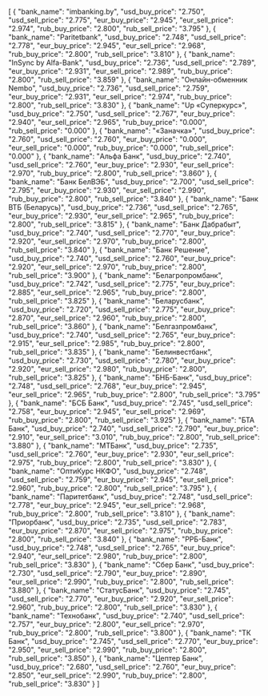 [
    {
        "bank_name": "imbanking.by",
        "usd_buy_price": "2.750",
        "usd_sell_price": "2.775",
        "eur_buy_price": "2.945",
        "eur_sell_price": "2.974",
        "rub_buy_price": "2.800",
        "rub_sell_price": "3.795"
    },
    {
        "bank_name": "Paritetbank",
        "usd_buy_price": "2.748",
        "usd_sell_price": "2.778",
        "eur_buy_price": "2.945",
        "eur_sell_price": "2.968",
        "rub_buy_price": "2.800",
        "rub_sell_price": "3.810"
    },
    {
        "bank_name": "InSync by Alfa-Bank",
        "usd_buy_price": "2.736",
        "usd_sell_price": "2.789",
        "eur_buy_price": "2.931",
        "eur_sell_price": "2.989",
        "rub_buy_price": "2.800",
        "rub_sell_price": "3.859"
    },
    {
        "bank_name": "Онлайн-обменник Nembo",
        "usd_buy_price": "2.736",
        "usd_sell_price": "2.759",
        "eur_buy_price": "2.931",
        "eur_sell_price": "2.974",
        "rub_buy_price": "2.800",
        "rub_sell_price": "3.830"
    },
    {
        "bank_name": "Up «Суперкурс»",
        "usd_buy_price": "2.750",
        "usd_sell_price": "2.767",
        "eur_buy_price": "2.940",
        "eur_sell_price": "2.965",
        "rub_buy_price": "0.000",
        "rub_sell_price": "0.000"
    },
    {
        "bank_name": "«Заначка»",
        "usd_buy_price": "2.760",
        "usd_sell_price": "2.760",
        "eur_buy_price": "0.000",
        "eur_sell_price": "0.000",
        "rub_buy_price": "0.000",
        "rub_sell_price": "0.000"
    },
    {
        "bank_name": "Альфа Банк",
        "usd_buy_price": "2.740",
        "usd_sell_price": "2.760",
        "eur_buy_price": "2.930",
        "eur_sell_price": "2.970",
        "rub_buy_price": "2.800",
        "rub_sell_price": "3.860"
    },
    {
        "bank_name": "Банк БелВЭБ",
        "usd_buy_price": "2.700",
        "usd_sell_price": "2.795",
        "eur_buy_price": "2.930",
        "eur_sell_price": "2.990",
        "rub_buy_price": "2.800",
        "rub_sell_price": "3.840"
    },
    {
        "bank_name": "Банк ВТБ (Беларусь)",
        "usd_buy_price": "2.736",
        "usd_sell_price": "2.765",
        "eur_buy_price": "2.930",
        "eur_sell_price": "2.965",
        "rub_buy_price": "2.800",
        "rub_sell_price": "3.815"
    },
    {
        "bank_name": "Банк Дабрабыт",
        "usd_buy_price": "2.740",
        "usd_sell_price": "2.770",
        "eur_buy_price": "2.920",
        "eur_sell_price": "2.970",
        "rub_buy_price": "2.800",
        "rub_sell_price": "3.840"
    },
    {
        "bank_name": "Банк Решение",
        "usd_buy_price": "2.740",
        "usd_sell_price": "2.760",
        "eur_buy_price": "2.920",
        "eur_sell_price": "2.970",
        "rub_buy_price": "2.800",
        "rub_sell_price": "3.900"
    },
    {
        "bank_name": "Белагропромбанк",
        "usd_buy_price": "2.742",
        "usd_sell_price": "2.775",
        "eur_buy_price": "2.885",
        "eur_sell_price": "2.965",
        "rub_buy_price": "2.800",
        "rub_sell_price": "3.825"
    },
    {
        "bank_name": "Беларусбанк",
        "usd_buy_price": "2.720",
        "usd_sell_price": "2.775",
        "eur_buy_price": "2.870",
        "eur_sell_price": "2.960",
        "rub_buy_price": "2.800",
        "rub_sell_price": "3.860"
    },
    {
        "bank_name": "Белгазпромбанк",
        "usd_buy_price": "2.740",
        "usd_sell_price": "2.765",
        "eur_buy_price": "2.915",
        "eur_sell_price": "2.985",
        "rub_buy_price": "2.800",
        "rub_sell_price": "3.835"
    },
    {
        "bank_name": "Белинвестбанк",
        "usd_buy_price": "2.730",
        "usd_sell_price": "2.780",
        "eur_buy_price": "2.920",
        "eur_sell_price": "2.980",
        "rub_buy_price": "2.800",
        "rub_sell_price": "3.825"
    },
    {
        "bank_name": "БНБ-Банк",
        "usd_buy_price": "2.748",
        "usd_sell_price": "2.768",
        "eur_buy_price": "2.945",
        "eur_sell_price": "2.965",
        "rub_buy_price": "2.800",
        "rub_sell_price": "3.795"
    },
    {
        "bank_name": "БСБ Банк",
        "usd_buy_price": "2.745",
        "usd_sell_price": "2.758",
        "eur_buy_price": "2.945",
        "eur_sell_price": "2.969",
        "rub_buy_price": "2.800",
        "rub_sell_price": "3.925"
    },
    {
        "bank_name": "БТА Банк",
        "usd_buy_price": "2.740",
        "usd_sell_price": "2.790",
        "eur_buy_price": "2.910",
        "eur_sell_price": "3.010",
        "rub_buy_price": "2.800",
        "rub_sell_price": "3.880"
    },
    {
        "bank_name": "МТБанк",
        "usd_buy_price": "2.735",
        "usd_sell_price": "2.760",
        "eur_buy_price": "2.930",
        "eur_sell_price": "2.975",
        "rub_buy_price": "2.800",
        "rub_sell_price": "3.830"
    },
    {
        "bank_name": "ОптиКурс НКФО",
        "usd_buy_price": "2.748",
        "usd_sell_price": "2.759",
        "eur_buy_price": "2.945",
        "eur_sell_price": "2.960",
        "rub_buy_price": "2.800",
        "rub_sell_price": "3.795"
    },
    {
        "bank_name": "Паритетбанк",
        "usd_buy_price": "2.748",
        "usd_sell_price": "2.778",
        "eur_buy_price": "2.945",
        "eur_sell_price": "2.968",
        "rub_buy_price": "2.800",
        "rub_sell_price": "3.810"
    },
    {
        "bank_name": "Приорбанк",
        "usd_buy_price": "2.735",
        "usd_sell_price": "2.783",
        "eur_buy_price": "2.870",
        "eur_sell_price": "2.975",
        "rub_buy_price": "2.800",
        "rub_sell_price": "3.840"
    },
    {
        "bank_name": "РРБ-Банк",
        "usd_buy_price": "2.748",
        "usd_sell_price": "2.765",
        "eur_buy_price": "2.940",
        "eur_sell_price": "2.980",
        "rub_buy_price": "2.800",
        "rub_sell_price": "3.830"
    },
    {
        "bank_name": "Сбер Банк",
        "usd_buy_price": "2.730",
        "usd_sell_price": "2.790",
        "eur_buy_price": "2.890",
        "eur_sell_price": "2.990",
        "rub_buy_price": "2.800",
        "rub_sell_price": "3.880"
    },
    {
        "bank_name": "СтатусБанк",
        "usd_buy_price": "2.745",
        "usd_sell_price": "2.770",
        "eur_buy_price": "2.920",
        "eur_sell_price": "2.960",
        "rub_buy_price": "2.800",
        "rub_sell_price": "3.830"
    },
    {
        "bank_name": "Технобанк",
        "usd_buy_price": "2.740",
        "usd_sell_price": "2.757",
        "eur_buy_price": "2.800",
        "eur_sell_price": "2.970",
        "rub_buy_price": "2.800",
        "rub_sell_price": "3.800"
    },
    {
        "bank_name": "ТК Банк",
        "usd_buy_price": "2.745",
        "usd_sell_price": "2.770",
        "eur_buy_price": "2.950",
        "eur_sell_price": "2.990",
        "rub_buy_price": "2.800",
        "rub_sell_price": "3.850"
    },
    {
        "bank_name": "Цептер Банк",
        "usd_buy_price": "2.680",
        "usd_sell_price": "2.760",
        "eur_buy_price": "2.850",
        "eur_sell_price": "2.990",
        "rub_buy_price": "2.800",
        "rub_sell_price": "3.830"
    }
]
